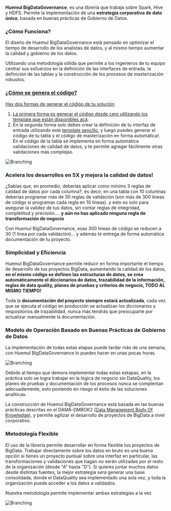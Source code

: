 **Huemul BigDataGovernance**, es una librería que trabaja sobre Spark, Hive y HDFS. Permite la implementación de una **estrategia corporativa de dato único**, basada en buenas prácticas de Gobierno de Datos.

### ¿Cómo Funciona?
El diseño de Huemul BigDataGovernance está pensado en optimizar el tiempo de desarrollo de los analistas de datos, y al mismo tiempo aumentar la calidad y gobierno de los datos. 

Utilizando una metodología sólida que permite a los ingenieros de tu equipo centrar sus esfuerzos en la definición de las interfaces de entrada, la definición de las tablas y la construcción de los procesos de masterización robustos.

<a href="https://huemulsolutions.github.io/huemul_pasos.png"/>

### ¿Cómo se genera el código?
Hay dos formas de generar el código de tu solución

1.  La primera forma es generar el código desde cero utilizando los [template que están disponibles acá](HuemulSolutions.github.io/template).
2.  En la segunda forma solo debes crear la definición de tu interfaz de entrada utilizando este [template sencillo](HuemulSolutions.github.io/template_raw), y luego puedes generar el código de tu tabla y el código de masterización en forma automática!. En el código de la tabla se implementa en forma automática validaciones de calidad de datos, y te permite agregar fácilmente otras validaciones más complejas.

![Branching](HuemulSolutions.github.io/huemul_flujo_genera_codigo.png)

### Acelera los desarrollos en 5X y mejora la calidad de datos!
¿Sabías que, en promedio, deberías aplicar como mínimo 3 reglas de calidad de datos por cada columna?, es decir, en una tabla con 10 columnas deberías programar más de 30 reglas de validación (son más de 300 líneas de código si programas cada regla en 10 líneas). y esto es solo para asegurar la validez de tus datos, sin contar reglas de integridad, completitud y precisión.... **y aún no has aplicado ninguna regla de transformación de negocio**

Con Huemul BigDataGovernance, esas 300 líneas de código se reducen a 30 (1 línea por cada validación)... y además te entrega de forma automática documentación de tu proyecto.

### Simplicidad y Eficiencia
Huemul BigDataGovernance permite reducir en forma importante el tiempo de desarrollo de tus proyectos BigData, aumentando la calidad de los datos, **en el mismo código se definen las estructuras de datos, se crea automáticamente el diccionarios de datos, trazabilidad de la información, reglas de data quality, planes de pruebas y criterios de negocio, TODO AL MISMO TIEMPO!** 

Toda la **documentación del proyecto siempre estará actualizada**, cada vez que se ejecuta el código en producción se actualizan los diccionarios y respositorios de trazabilidad, nunca más tendrás que preocuparte por actualizar manualmente la documentación.



### Modelo de Operación Basado en Buenas Prácticas de Gobierno de Datos
La implementación de todas estas etapas puede tardar más de una semana, con Huemul BigDataGovernance lo puedes hacer en unas pocas horas. 

![Branching](HuemulSolutions.github.io/huemul_ciclocompleto.png)

Debido al tiempo que demora implementar todas estas estapas, en la práctica solo se logra trabajar en la lógica de negocio sin DataQuality, los planes de pruebas y documentación de los procesos nunca se complentan adecuadamente, esto poniendo en riesgo el éxito de las soluciones analíticas.

La construcción de Huemul BigDataGovernance está basada en las buenas prácticas descritas en el DAMA-DMBOK2 ([Data Management Body Of Knowledge](www.dama.org)), y permite agilizar el desarrollo de proyectos de BigData a nivel corporativo.

### Metodología Flexible
El uso de la librería permite desarrollar en forma flexible tus proyectos de BigData. Trabajar directamente sobre los datos en bruto es una buena opción si tienes un proyecto puntual sobre una interfaz en particular, las transformaciones y validaciones que hagan no serán utilizadas por el resto de la organización (desde "A" hasta "D"). Si quieres juntar muchos datos desde distintas fuentes, la mejor estrategia será generar una base consolidada, donde el DataQuality sea implementado una sola vez, y toda la organización pueda acceder a los datos a validados. 

Nuestra metodología permite implementar ambas estrategias a la vez

![Branching](HuemulSolutions.github.io/huemul_metodologia.png)

